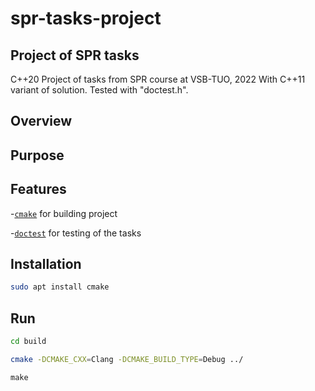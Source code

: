 # spr-tasks-project
## Project of SPR tasks

C++20 Project of tasks from SPR course at VSB-TUO, 2022 
With C++11 variant of solution.
Tested with "doctest.h".

## Overview



## Purpose



## Features
 -[`cmake`](https://cmake.org/) for building project

 -[`doctest`](https://github.com/doctest/doctest) for testing of the tasks



## Installation
```bash
sudo apt install cmake
```



## Run
```bash
cd build
```
```bash
cmake -DCMAKE_CXX=Clang -DCMAKE_BUILD_TYPE=Debug ../
```
```
make
```
